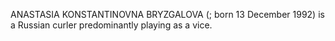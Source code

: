 ANASTASIA KONSTANTINOVNA BRYZGALOVA (; born 13 December 1992) is a Russian curler predominantly playing as a vice.
